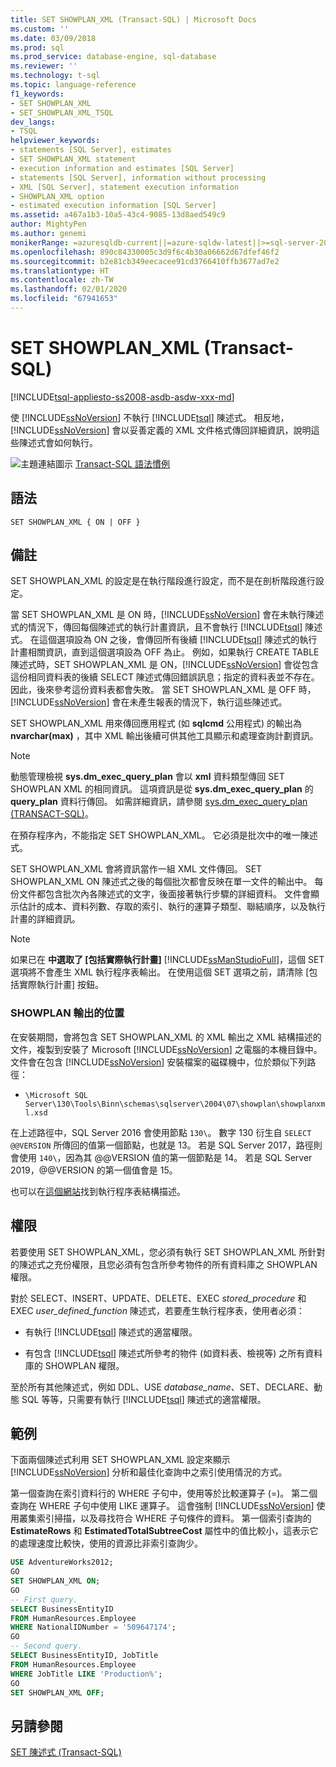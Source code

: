 ```yaml
---
title: SET SHOWPLAN_XML (Transact-SQL) | Microsoft Docs
ms.custom: ''
ms.date: 03/09/2018
ms.prod: sql
ms.prod_service: database-engine, sql-database
ms.reviewer: ''
ms.technology: t-sql
ms.topic: language-reference
f1_keywords:
- SET SHOWPLAN_XML
- SET_SHOWPLAN_XML_TSQL
dev_langs:
- TSQL
helpviewer_keywords:
- statements [SQL Server], estimates
- SET SHOWPLAN_XML statement
- execution information and estimates [SQL Server]
- statements [SQL Server], information without processing
- XML [SQL Server], statement execution information
- SHOWPLAN_XML option
- estimated execution information [SQL Server]
ms.assetid: a467a1b3-10a5-43c4-9085-13d8aed549c9
author: MightyPen
ms.author: genemi
monikerRange: =azuresqldb-current||=azure-sqldw-latest||>=sql-server-2016||=sqlallproducts-allversions||>=sql-server-linux-2017||=azuresqldb-mi-current
ms.openlocfilehash: 890c84330005c3d9f6c4b30a06662d67dfef46f2
ms.sourcegitcommit: b2e81cb349eecacee91cd3766410ffb3677ad7e2
ms.translationtype: HT
ms.contentlocale: zh-TW
ms.lasthandoff: 02/01/2020
ms.locfileid: "67941653"
---
```

# <a name="set-showplan_xml-transact-sql"></a>SET SHOWPLAN_XML (Transact-SQL)

[!INCLUDE[tsql-appliesto-ss2008-asdb-asdw-xxx-md](../../includes/tsql-appliesto-ss2008-asdb-asdw-xxx-md.md)]

使 [!INCLUDE[ssNoVersion](../../includes/ssnoversion-md.md)] 不執行 [!INCLUDE[tsql](../../includes/tsql-md.md)] 陳述式。 相反地，[!INCLUDE[ssNoVersion](../../includes/ssnoversion-md.md)] 會以妥善定義的 XML 文件格式傳回詳細資訊，說明這些陳述式會如何執行。

![主題連結圖示](../../database-engine/configure-windows/media/topic-link.gif "主題連結圖示") [Transact-SQL 語法慣例](../../t-sql/language-elements/transact-sql-syntax-conventions-transact-sql.md)

## <a name="syntax"></a>語法

```
SET SHOWPLAN_XML { ON | OFF }
```

## <a name="remarks"></a>備註

SET SHOWPLAN_XML 的設定是在執行階段進行設定，而不是在剖析階段進行設定。

當 SET SHOWPLAN_XML 是 ON 時，[!INCLUDE[ssNoVersion](../../includes/ssnoversion-md.md)] 會在未執行陳述式的情況下，傳回每個陳述式的執行計畫資訊，且不會執行 [!INCLUDE[tsql](../../includes/tsql-md.md)] 陳述式。 在這個選項設為 ON 之後，會傳回所有後續 [!INCLUDE[tsql](../../includes/tsql-md.md)] 陳述式的執行計畫相關資訊，直到這個選項設為 OFF 為止。 例如，如果執行 CREATE TABLE 陳述式時，SET SHOWPLAN_XML 是 ON，[!INCLUDE[ssNoVersion](../../includes/ssnoversion-md.md)] 會從包含這份相同資料表的後續 SELECT 陳述式傳回錯誤訊息；指定的資料表並不存在。 因此，後來參考這份資料表都會失敗。 當 SET SHOWPLAN_XML 是 OFF 時，[!INCLUDE[ssNoVersion](../../includes/ssnoversion-md.md)] 會在未產生報表的情況下，執行這些陳述式。

SET SHOWPLAN_XML 用來傳回應用程式 (如 **sqlcmd** 公用程式) 的輸出為 **nvarchar(max)** ，其中 XML 輸出後續可供其他工具顯示和處理查詢計劃資訊。

> [!NOTE]
> 動態管理檢視 **sys.dm_exec_query_plan** 會以 **xml** 資料類型傳回 SET SHOWPLAN XML 的相同資訊。 這項資訊是從 **sys.dm_exec_query_plan** 的 **query_plan** 資料行傳回。 如需詳細資訊，請參閱 [sys.dm_exec_query_plan &#40;TRANSACT-SQL&#41;](../../relational-databases/system-dynamic-management-views/sys-dm-exec-query-plan-transact-sql.md)。

在預存程序內，不能指定 SET SHOWPLAN_XML。 它必須是批次中的唯一陳述式。

SET SHOWPLAN_XML 會將資訊當作一組 XML 文件傳回。 SET SHOWPLAN_XML ON 陳述式之後的每個批次都會反映在單一文件的輸出中。 每份文件都包含批次內各陳述式的文字，後面接著執行步驟的詳細資料。 文件會顯示估計的成本、資料列數、存取的索引、執行的運算子類型、聯結順序，以及執行計畫的詳細資訊。

> [!NOTE]
> 如果已在  **中選取了 [包括實際執行計畫]** [!INCLUDE[ssManStudioFull](../../includes/ssmanstudiofull-md.md)]，這個 SET 選項將不會產生 XML 執行程序表輸出。 在使用這個 SET 選項之前，請清除 [包括實際執行計畫]  按鈕。

### <a name="location-of-showplan-output"></a>SHOWPLAN 輸出的位置

在安裝期間，會將包含 SET SHOWPLAN_XML 的 XML 輸出之 XML 結構描述的文件，複製到安裝了 Microsoft [!INCLUDE[ssNoVersion](../../includes/ssnoversion-md.md)] 之電腦的本機目錄中。 文件會在包含 [!INCLUDE[ssNoVersion](../../includes/ssnoversion-md.md)] 安裝檔案的磁碟機中，位於類似下列路徑：

- `\Microsoft SQL Server\130\Tools\Binn\schemas\sqlserver\2004\07\showplan\showplanxml.xsd`

在上述路徑中，SQL Server 2016 會使用節點 `130\`。 數字 130 衍生自 `SELECT @@VERSION` 所傳回的值第一個節點，也就是 13。 若是 SQL Server 2017，路徑則會使用 `140\`，因為其 @@VERSION 值的第一個節點是 14。 若是 SQL Server 2019，@@VERSION 的第一個值會是 15。

也可以在[這個網站](https://go.microsoft.com/fwlink/?linkid=43100&clcid=0x409)找到執行程序表結構描述。

## <a name="permissions"></a>權限

若要使用 SET SHOWPLAN_XML，您必須有執行 SET SHOWPLAN_XML 所針對的陳述式之充份權限，且您必須有包含所參考物件的所有資料庫之 SHOWPLAN 權限。

對於 SELECT、INSERT、UPDATE、DELETE、EXEC *stored_procedure* 和 EXEC *user_defined_function* 陳述式，若要產生執行程序表，使用者必須：

- 有執行 [!INCLUDE[tsql](../../includes/tsql-md.md)] 陳述式的適當權限。

- 有包含 [!INCLUDE[tsql](../../includes/tsql-md.md)] 陳述式所參考的物件 (如資料表、檢視等) 之所有資料庫的 SHOWPLAN 權限。

至於所有其他陳述式，例如 DDL、USE *database_name*、SET、DECLARE、動態 SQL 等等，只需要有執行 [!INCLUDE[tsql](../../includes/tsql-md.md)] 陳述式的適當權限。

## <a name="examples"></a>範例

下面兩個陳述式利用 SET SHOWPLAN_XML 設定來顯示 [!INCLUDE[ssNoVersion](../../includes/ssnoversion-md.md)] 分析和最佳化查詢中之索引使用情況的方式。

第一個查詢在索引資料行的 WHERE 子句中，使用等於比較運算子 (=)。 第二個查詢在 WHERE 子句中使用 LIKE 運算子。 這會強制 [!INCLUDE[ssNoVersion](../../includes/ssnoversion-md.md)] 使用叢集索引掃描，以及尋找符合 WHERE 子句條件的資料。 第一個索引查詢的 **EstimateRows** 和 **EstimatedTotalSubtreeCost** 屬性中的值比較小，這表示它的處理速度比較快，使用的資源比非索引查詢少。

```sql
USE AdventureWorks2012;
GO
SET SHOWPLAN_XML ON;
GO
-- First query.
SELECT BusinessEntityID
FROM HumanResources.Employee
WHERE NationalIDNumber = '509647174';
GO
-- Second query.
SELECT BusinessEntityID, JobTitle
FROM HumanResources.Employee
WHERE JobTitle LIKE 'Production%';
GO
SET SHOWPLAN_XML OFF;
```

## <a name="see-also"></a>另請參閱

[SET 陳述式 &#40;Transact-SQL&#41;](../../t-sql/statements/set-statements-transact-sql.md)
